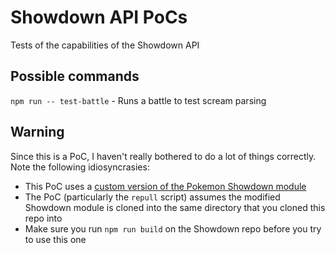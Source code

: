 # Showdown API PoCs
 Tests of the capabilities of the Showdown API

## Possible commands
`npm run -- test-battle` - Runs a battle to test scream parsing

## Warning
Since this is a PoC, I haven't really bothered to do a lot of things correctly. Note the following idiosyncrasies:
- This PoC uses a [custom version of the Pokemon Showdown module](https://github.com/JacenBoy/pokemon-showdown)
- The PoC (particularly the `repull` script) assumes the modified Showdown module is cloned into the same directory that you cloned this repo into
- Make sure you run `npm run build` on the Showdown repo before you try to use this one